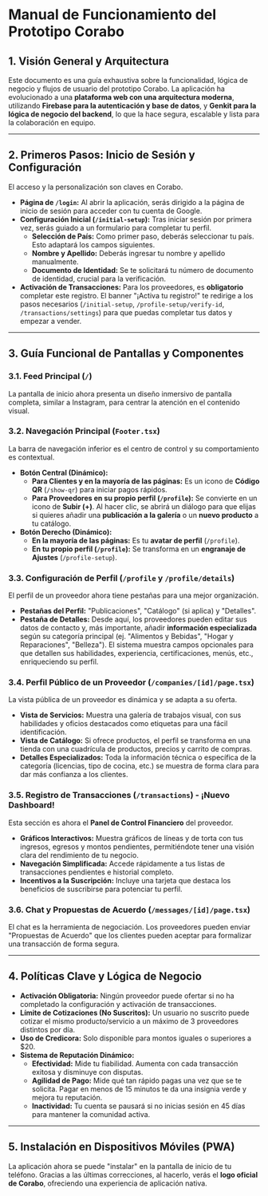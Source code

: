 # Manual de Funcionamiento del Prototipo Corabo

## 1. Visión General y Arquitectura

Este documento es una guía exhaustiva sobre la funcionalidad, lógica de negocio y flujos de usuario del prototipo Corabo. La aplicación ha evolucionado a una **plataforma web con una arquitectura moderna**, utilizando **Firebase para la autenticación y base de datos**, y **Genkit para la lógica de negocio del backend**, lo que la hace segura, escalable y lista para la colaboración en equipo.

---

## 2. Primeros Pasos: Inicio de Sesión y Configuración

El acceso y la personalización son claves en Corabo.

-   **Página de `/login`:** Al abrir la aplicación, serás dirigido a la página de inicio de sesión para acceder con tu cuenta de Google.
-   **Configuración Inicial (`/initial-setup`):** Tras iniciar sesión por primera vez, serás guiado a un formulario para completar tu perfil.
    -   **Selección de País:** Como primer paso, deberás seleccionar tu país. Esto adaptará los campos siguientes.
    -   **Nombre y Apellido:** Deberás ingresar tu nombre y apellido manualmente.
    -   **Documento de Identidad:** Se te solicitará tu número de documento de identidad, crucial para la verificación.
-   **Activación de Transacciones:** Para los proveedores, es **obligatorio** completar este registro. El banner "¡Activa tu registro!" te redirige a los pasos necesarios (`/initial-setup`, `/profile-setup/verify-id`, `/transactions/settings`) para que puedas completar tus datos y empezar a vender.

---

## 3. Guía Funcional de Pantallas y Componentes

### 3.1. Feed Principal (`/`)
La pantalla de inicio ahora presenta un diseño inmersivo de pantalla completa, similar a Instagram, para centrar la atención en el contenido visual.

### 3.2. Navegación Principal (`Footer.tsx`)
La barra de navegación inferior es el centro de control y su comportamiento es contextual.

-   **Botón Central (Dinámico):**
    -   **Para Clientes y en la mayoría de las páginas:** Es un icono de **Código QR** (`/show-qr`) para iniciar pagos rápidos.
    -   **Para Proveedores en su propio perfil (`/profile`):** Se convierte en un icono de **Subir (+)**. Al hacer clic, se abrirá un diálogo para que elijas si quieres añadir una **publicación a la galería** o un **nuevo producto** a tu catálogo.
-   **Botón Derecho (Dinámico):**
    -   **En la mayoría de las páginas:** Es tu **avatar de perfil** (`/profile`).
    -   **En tu propio perfil (`/profile`):** Se transforma en un **engranaje de Ajustes** (`/profile-setup`).

### 3.3. Configuración de Perfil (`/profile` y `/profile/details`)
El perfil de un proveedor ahora tiene pestañas para una mejor organización.

-   **Pestañas del Perfil:** "Publicaciones", "Catálogo" (si aplica) y "Detalles".
-   **Pestaña de Detalles:** Desde aquí, los proveedores pueden editar sus datos de contacto y, más importante, añadir **información especializada** según su categoría principal (ej. "Alimentos y Bebidas", "Hogar y Reparaciones", "Belleza"). El sistema muestra campos opcionales para que detallen sus habilidades, experiencia, certificaciones, menús, etc., enriqueciendo su perfil.

### 3.4. Perfil Público de un Proveedor (`/companies/[id]/page.tsx`)
La vista pública de un proveedor es dinámica y se adapta a su oferta.

-   **Vista de Servicios:** Muestra una galería de trabajos visual, con sus habilidades y oficios destacados como etiquetas para una fácil identificación.
-   **Vista de Catálogo:** Si ofrece productos, el perfil se transforma en una tienda con una cuadrícula de productos, precios y carrito de compras.
-   **Detalles Especializados:** Toda la información técnica o específica de la categoría (licencias, tipo de cocina, etc.) se muestra de forma clara para dar más confianza a los clientes.

### 3.5. Registro de Transacciones (`/transactions`) - ¡Nuevo Dashboard!
Esta sección es ahora el **Panel de Control Financiero** del proveedor.
-   **Gráficos Interactivos:** Muestra gráficos de líneas y de torta con tus ingresos, egresos y montos pendientes, permitiéndote tener una visión clara del rendimiento de tu negocio.
-   **Navegación Simplificada:** Accede rápidamente a tus listas de transacciones pendientes e historial completo.
-   **Incentivos a la Suscripción:** Incluye una tarjeta que destaca los beneficios de suscribirse para potenciar tu perfil.

### 3.6. Chat y Propuestas de Acuerdo (`/messages/[id]/page.tsx`)
El chat es la herramienta de negociación. Los proveedores pueden enviar "Propuestas de Acuerdo" que los clientes pueden aceptar para formalizar una transacción de forma segura.

---

## 4. Políticas Clave y Lógica de Negocio

-   **Activación Obligatoria:** Ningún proveedor puede ofertar si no ha completado la configuración y activación de transacciones.
-   **Límite de Cotizaciones (No Suscritos):** Un usuario no suscrito puede cotizar el mismo producto/servicio a un máximo de 3 proveedores distintos por día.
-   **Uso de Credicora:** Solo disponible para montos iguales o superiores a $20.
-   **Sistema de Reputación Dinámico:**
    -   **Efectividad:** Mide tu fiabilidad. Aumenta con cada transacción exitosa y disminuye con disputas.
    -   **Agilidad de Pago:** Mide qué tan rápido pagas una vez que se te solicita. Pagar en menos de 15 minutos te da una insignia verde y mejora tu reputación.
    -   **Inactividad:** Tu cuenta se pausará si no inicias sesión en 45 días para mantener la comunidad activa.

---

## 5. Instalación en Dispositivos Móviles (PWA)

La aplicación ahora se puede "instalar" en la pantalla de inicio de tu teléfono. Gracias a las últimas correcciones, al hacerlo, verás el **logo oficial de Corabo**, ofreciendo una experiencia de aplicación nativa.
